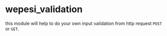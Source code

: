 # wepesi_validation
this module will help to do your own input validation from http request `POST` or `GET`.